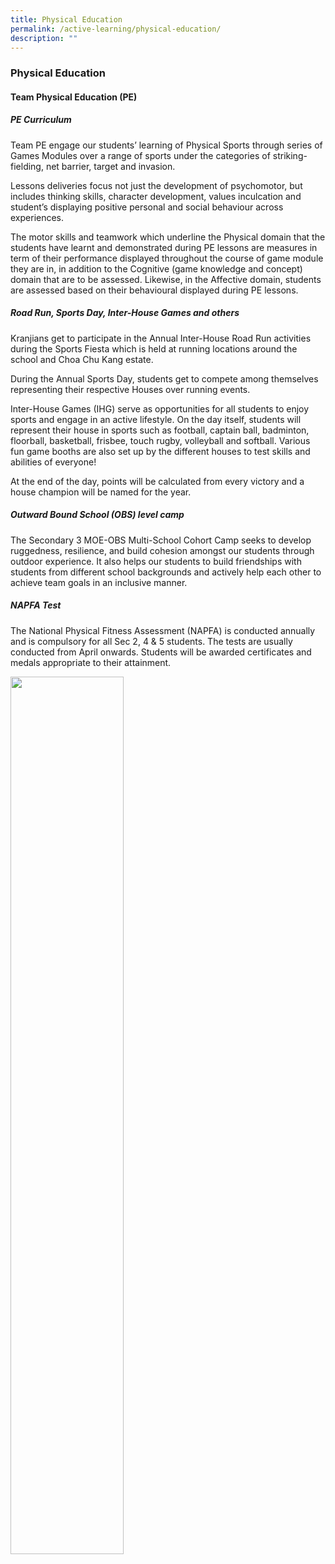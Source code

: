 ```yaml
---
title: Physical Education
permalink: /active-learning/physical-education/
description: ""
---
```

### Physical Education

#### Team Physical Education (PE)

##### PE Curriculum

Team PE engage our students’ learning of Physical Sports through series of Games Modules over a range of sports under the categories of striking-fielding, net barrier, target and invasion.

  

Lessons deliveries focus not just the development of psychomotor, but includes thinking skills, character development, values inculcation and student’s displaying positive personal and social behaviour across experiences.

  

The motor skills and teamwork which underline the Physical domain that the students have learnt and demonstrated during PE lessons are measures in term of their performance displayed throughout the course of game module they are in, in addition to the Cognitive (game knowledge and concept) domain that are to be assessed. Likewise, in the Affective domain, students are assessed based on their behavioural displayed during PE lessons.

  

##### Road Run, Sports Day, Inter-House Games and others

Kranjians get to participate in the Annual Inter-House Road Run activities during the Sports Fiesta which is held at running locations around the school and Choa Chu Kang estate.

  

During the Annual Sports Day, students get to compete among themselves representing their respective Houses over running events.  

  

Inter-House Games (IHG) serve as opportunities for all students to enjoy sports and engage in an active lifestyle. On the day itself, students will represent their house in sports such as football, captain ball, badminton, floorball, basketball, frisbee, touch rugby, volleyball and softball. Various fun game booths are also set up by the different houses to test skills and abilities of everyone!  

  

At the end of the day, points will be calculated from every victory and a house champion will be named for the year.  

  

##### Outward Bound School (OBS) level camp

The Secondary 3 MOE-OBS Multi-School Cohort Camp seeks to develop ruggedness, resilience, and build cohesion amongst our students through outdoor experience. It also helps our students to build friendships with students from different school backgrounds and actively help each other to achieve team goals in an inclusive manner.

  

##### NAPFA Test

The National Physical Fitness Assessment (NAPFA) is conducted annually and is compulsory for all Sec 2, 4 & 5 students. The tests are usually conducted from April onwards. Students will be awarded certificates and medals appropriate to their attainment.

<img src="/images/pe.gif" 
     style="width:60%">